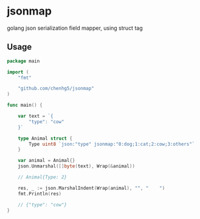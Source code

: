 # jsonmap
golang json serialization field mapper, using struct tag

## Usage

```go
package main

import (
    "fmt"

    "github.com/chenhg5/jsonmap"
)

func main() {

    var text = `{
		"type": "cow"
	}`

	type Animal struct {
		Type uint8 `json:"type" jsonmap:"0:dog;1:cat;2:cow;3:others"`
	}

	var animal = Animal{}
	json.Unmarshal([]byte(text), Wrap(&animal))

    // Animal{Type: 2}

    res, _ := json.MarshalIndent(Wrap(animal), "", "    ")
    fmt.Println(res)

    // {"type": "cow"}
}


```